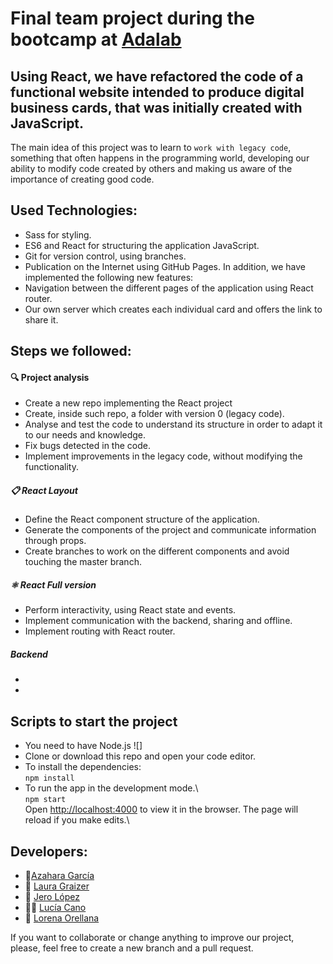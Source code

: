 # Final team project during the bootcamp at [Adalab](https://adalab.es/)

##  Using React, we have refactored the code of a functional website intended to produce digital business cards, that was initially created with JavaScript.


The main idea of this project was to learn to `work with legacy code`, something that often happens in the programming world, developing our ability to modify code created by 
others and making us aware of the importance of creating good code.  
## Used Technologies:
- Sass for styling.
- ES6 and React for structuring the application JavaScript.
- Git for version control, using branches.
- Publication on the Internet using GitHub Pages.
In addition, we have implemented the following new features:
- Navigation between the different pages of the application using React router.
- Our own server which creates each individual card and offers the link to share it.
## Steps we followed:
#### :mag: Project analysis 
-  Create a new repo implementing the React project
-  Create, inside such repo, a folder with version 0 (legacy code).
-  Analyse and test the code to understand its structure in order to adapt it to our needs and knowledge.
-  Fix bugs detected in the code.
-  Implement improvements in the legacy code, without modifying the functionality. 
##### 📋 React Layout
-  Define the React component structure of the application.
-  Generate the components of the project and communicate information through props.
-  Create branches to work on the different components and avoid touching the master branch. 
##### ⚛️ React Full version
-  Perform interactivity, using React state and events.
-  Implement communication with the backend, sharing and offline.
-  Implement routing with React router. 
#####  Backend 
- 
-

## Scripts to start the project 
- You need to have Node.js ![]
- Clone or download this repo and open your code editor.
- To install the dependencies:   
`npm install`
- To run the app in the development mode.\   
`npm start`  
Open [http://localhost:4000](http://localhost:4000) to view it in the browser.
The page will reload if you make edits.\


## Developers:
- 🦁[Azahara García ](https://github.com/AzaharaGV)
- 👩 [Laura Graizer](https://github.com/parnasos)
- 🏸 [Jero López](https://github.com/jero10lf)
- 👩‍💻 [Lucía Cano](https://github.com/Lcras90)
- 🦁 [Lorena Orellana](https://github.com/Lorellana21)

If you want to collaborate or change anything to improve our project, please, feel free to create a new branch and a pull request.
